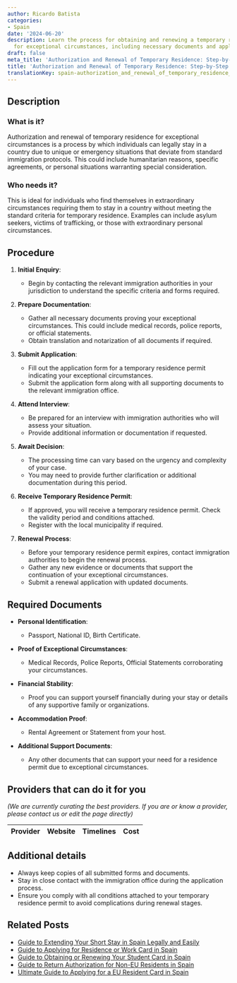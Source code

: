 ```yaml
---
author: Ricardo Batista
categories:
- Spain
date: '2024-06-20'
description: Learn the process for obtaining and renewing a temporary residence permit
  for exceptional circumstances, including necessary documents and application steps.
draft: false
meta_title: 'Authorization and Renewal of Temporary Residence: Step-by-Step Guide'
title: 'Authorization and Renewal of Temporary Residence: Step-by-Step Guide'
translationKey: spain-authorization_and_renewal_of_temporary_residence_for_exceptional_circumstances
---
```


## Description

### What is it?
Authorization and renewal of temporary residence for exceptional circumstances is a process by which individuals can legally stay in a country due to unique or emergency situations that deviate from standard immigration protocols. This could include humanitarian reasons, specific agreements, or personal situations warranting special consideration.

### Who needs it?
This is ideal for individuals who find themselves in extraordinary circumstances requiring them to stay in a country without meeting the standard criteria for temporary residence. Examples can include asylum seekers, victims of trafficking, or those with extraordinary personal circumstances.

## Procedure

1. **Initial Enquiry**:
   - Begin by contacting the relevant immigration authorities in your jurisdiction to understand the specific criteria and forms required.

2. **Prepare Documentation**:
   - Gather all necessary documents proving your exceptional circumstances. This could include medical records, police reports, or official statements.
   - Obtain translation and notarization of all documents if required.

3. **Submit Application**:
   - Fill out the application form for a temporary residence permit indicating your exceptional circumstances.
   - Submit the application form along with all supporting documents to the relevant immigration office.

4. **Attend Interview**:
   - Be prepared for an interview with immigration authorities who will assess your situation.
   - Provide additional information or documentation if requested.

5. **Await Decision**:
   - The processing time can vary based on the urgency and complexity of your case.
   - You may need to provide further clarification or additional documentation during this period.

6. **Receive Temporary Residence Permit**:
   - If approved, you will receive a temporary residence permit. Check the validity period and conditions attached.
   - Register with the local municipality if required.

7. **Renewal Process**:
   - Before your temporary residence permit expires, contact immigration authorities to begin the renewal process.
   - Gather any new evidence or documents that support the continuation of your exceptional circumstances.
   - Submit a renewal application with updated documents.

## Required Documents

- **Personal Identification**:
  - Passport, National ID, Birth Certificate.

- **Proof of Exceptional Circumstances**:
  - Medical Records, Police Reports, Official Statements corroborating your circumstances.

- **Financial Stability**:
  - Proof you can support yourself financially during your stay or details of any supportive family or organizations.

- **Accommodation Proof**:
  - Rental Agreement or Statement from your host.

- **Additional Support Documents**:
  - Any other documents that can support your need for a residence permit due to exceptional circumstances.

## Providers that can do it for you
_(We are currently curating the best providers. If you are or know a provider, please contact us or edit the page directly)_

| Provider        |     Website     |     Timelines    |       Cost      |
| :-------------: | :-------------: |  :-------------: | :-------------: |

## Additional details
- Always keep copies of all submitted forms and documents.
- Stay in close contact with the immigration office during the application process.
- Ensure you comply with all conditions attached to your temporary residence permit to avoid complications during renewal stages.

## Related Posts

- [Guide to Extending Your Short Stay in Spain Legally and Easily](https://tramitit.com/guides/spain/extension_of_short_stay/)
- [Guide to Applying for Residence or Work Card in Spain](https://tramitit.com/guides/spain/initial_or_renewal_of_residence_or_residence_and_work_card/)
- [Guide to Obtaining or Renewing Your Student Card in Spain](https://tramitit.com/guides/spain/initial_or_renewal_student_card_for_foreigners/)
- [Guide to Return Authorization for Non-EU Residents in Spain](https://tramitit.com/guides/spain/return_authorization/)
- [Ultimate Guide to Applying for a EU Resident Card in Spain](https://tramitit.com/guides/spain/eu_resident_card_application/)